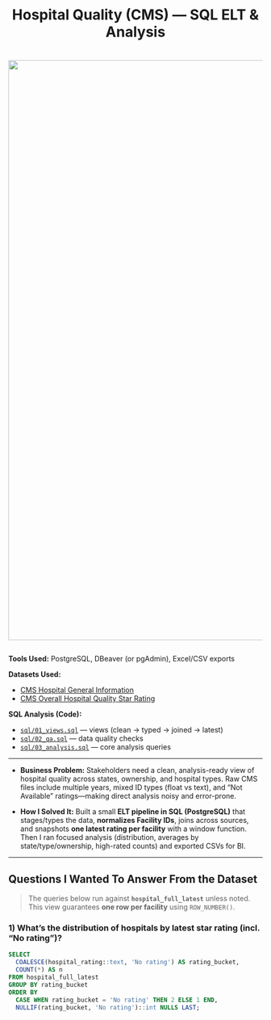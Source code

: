 # <p align="center">Hospital Quality (CMS) — SQL ELT & Analysis</p>
# <p align="center"><img width="2560" height="1149" alt="image" src="https://github.com/user-attachments/assets/44d61456-46a7-4fcc-889f-613a0d4b6b65" />
</p>

**Tools Used:** PostgreSQL, DBeaver (or pgAdmin), Excel/CSV exports

**Datasets Used:**  
- [CMS Hospital General Information](https://data.cms.gov/provider-data/dataset/xubh-q36u)  
- [CMS Overall Hospital Quality Star Rating](https://data.cms.gov/provider-data/topics/hospitals/overall-hospital-quality-star-rating/)

**SQL Analysis (Code):**  
- [`sql/01_views.sql`](VIEWS:JOINS.sql) — views (clean → typed → joined → latest)  
- [`sql/02_qa.sql`](sql/02_qa.sql) — data quality checks  
- [`sql/03_analysis.sql`](sql/03_analysis.sql) — core analysis queries

---

- **Business Problem:** Stakeholders need a clean, analysis-ready view of hospital quality across states, ownership, and hospital types. Raw CMS files include multiple years, mixed ID types (float vs text), and “Not Available” ratings—making direct analysis noisy and error-prone.

- **How I Solved It:** Built a small **ELT pipeline in SQL (PostgreSQL)** that stages/types the data, **normalizes Facility IDs**, joins across sources, and snapshots **one latest rating per facility** with a window function. Then I ran focused analysis (distribution, averages by state/type/ownership, high-rated counts) and exported CSVs for BI.

---

## Questions I Wanted To Answer From the Dataset

> The queries below run against **`hospital_full_latest`** unless noted.  
> This view guarantees **one row per facility** using `ROW_NUMBER()`.

### 1) What’s the distribution of hospitals by latest star rating (incl. “No rating”)?
```sql
SELECT
  COALESCE(hospital_rating::text, 'No rating') AS rating_bucket,
  COUNT(*) AS n
FROM hospital_full_latest
GROUP BY rating_bucket
ORDER BY
  CASE WHEN rating_bucket = 'No rating' THEN 2 ELSE 1 END,
  NULLIF(rating_bucket, 'No rating')::int NULLS LAST;

